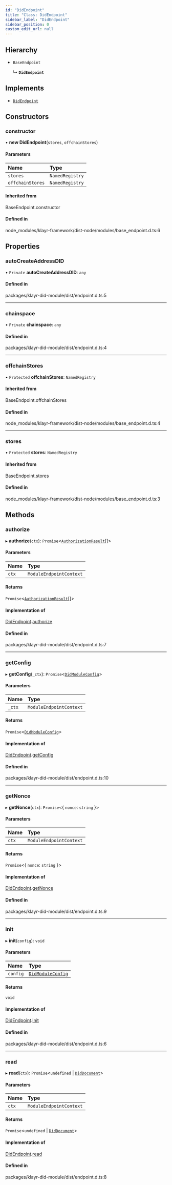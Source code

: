 ```yaml
---
id: "DidEndpoint"
title: "Class: DidEndpoint"
sidebar_label: "DidEndpoint"
sidebar_position: 0
custom_edit_url: null
---
```


## Hierarchy

- `BaseEndpoint`

  ↳ **`DidEndpoint`**

## Implements

- [`DidEndpoint`](../interfaces/did.DidEndpoint.md)

## Constructors

### constructor

• **new DidEndpoint**(`stores`, `offchainStores`)

#### Parameters

| Name | Type |
| :------ | :------ |
| `stores` | `NamedRegistry` |
| `offchainStores` | `NamedRegistry` |

#### Inherited from

BaseEndpoint.constructor

#### Defined in

node_modules/klayr-framework/dist-node/modules/base_endpoint.d.ts:6

## Properties

### autoCreateAddressDID

• `Private` **autoCreateAddressDID**: `any`

#### Defined in

packages/klayr-did-module/dist/endpoint.d.ts:5

___

### chainspace

• `Private` **chainspace**: `any`

#### Defined in

packages/klayr-did-module/dist/endpoint.d.ts:4

___

### offchainStores

• `Protected` **offchainStores**: `NamedRegistry`

#### Inherited from

BaseEndpoint.offchainStores

#### Defined in

node_modules/klayr-framework/dist-node/modules/base_endpoint.d.ts:4

___

### stores

• `Protected` **stores**: `NamedRegistry`

#### Inherited from

BaseEndpoint.stores

#### Defined in

node_modules/klayr-framework/dist-node/modules/base_endpoint.d.ts:3

## Methods

### authorize

▸ **authorize**(`ctx`): `Promise`<[`AuthorizationResult`](../namespaces/did.md#authorizationresult)[]\>

#### Parameters

| Name | Type |
| :------ | :------ |
| `ctx` | `ModuleEndpointContext` |

#### Returns

`Promise`<[`AuthorizationResult`](../namespaces/did.md#authorizationresult)[]\>

#### Implementation of

[DidEndpoint](../interfaces/did.DidEndpoint.md).[authorize](../interfaces/did.DidEndpoint.md#authorize)

#### Defined in

packages/klayr-did-module/dist/endpoint.d.ts:7

___

### getConfig

▸ **getConfig**(`_ctx`): `Promise`<[`DidModuleConfig`](../interfaces/did.DidModuleConfig.md)\>

#### Parameters

| Name | Type |
| :------ | :------ |
| `_ctx` | `ModuleEndpointContext` |

#### Returns

`Promise`<[`DidModuleConfig`](../interfaces/did.DidModuleConfig.md)\>

#### Implementation of

[DidEndpoint](../interfaces/did.DidEndpoint.md).[getConfig](../interfaces/did.DidEndpoint.md#getconfig)

#### Defined in

packages/klayr-did-module/dist/endpoint.d.ts:10

___

### getNonce

▸ **getNonce**(`ctx`): `Promise`<{ `nonce`: `string`  }\>

#### Parameters

| Name | Type |
| :------ | :------ |
| `ctx` | `ModuleEndpointContext` |

#### Returns

`Promise`<{ `nonce`: `string`  }\>

#### Implementation of

[DidEndpoint](../interfaces/did.DidEndpoint.md).[getNonce](../interfaces/did.DidEndpoint.md#getnonce)

#### Defined in

packages/klayr-did-module/dist/endpoint.d.ts:9

___

### init

▸ **init**(`config`): `void`

#### Parameters

| Name | Type |
| :------ | :------ |
| `config` | [`DidModuleConfig`](../interfaces/did.DidModuleConfig.md) |

#### Returns

`void`

#### Implementation of

[DidEndpoint](../interfaces/did.DidEndpoint.md).[init](../interfaces/did.DidEndpoint.md#init)

#### Defined in

packages/klayr-did-module/dist/endpoint.d.ts:6

___

### read

▸ **read**(`ctx`): `Promise`<`undefined` \| [`DidDocument`](../interfaces/did.DidDocument.md)\>

#### Parameters

| Name | Type |
| :------ | :------ |
| `ctx` | `ModuleEndpointContext` |

#### Returns

`Promise`<`undefined` \| [`DidDocument`](../interfaces/did.DidDocument.md)\>

#### Implementation of

[DidEndpoint](../interfaces/did.DidEndpoint.md).[read](../interfaces/did.DidEndpoint.md#read)

#### Defined in

packages/klayr-did-module/dist/endpoint.d.ts:8
